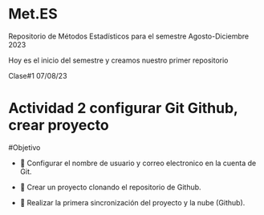 # Met.ES
Repositorio de Métodos Estadísticos para el semestre Agosto-Diciembre 2023

Hoy es el inicio del semestre y creamos nuestro primer repositorio

Clase#1 07/08/23

# Actividad 2 configurar Git Github, crear proyecto

#Objetivo

+ :dart: Configurar el nombre de usuario y correo electronico en la cuenta de Git.

+ :dart: Crear un proyecto clonando el repositorio de Github.

+ :dart: Realizar la primera sincronización del proyecto y la nube (Github).
